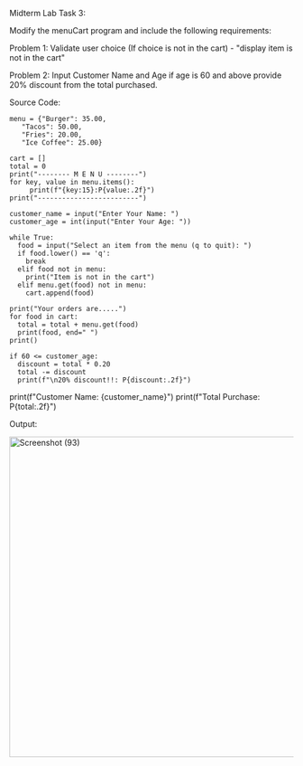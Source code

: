 Midterm Lab Task 3:

Modify the menuCart program and include the following requirements:

Problem 1: Validate user choice (If choice is not in the cart) - "display item is not in the cart"

Problem 2: Input Customer Name and Age if age is 60 and above provide 20% discount from the total purchased.

Source Code:

    menu = {"Burger": 35.00,
       "Tacos": 50.00,
       "Fries": 20.00,
       "Ice Coffee": 25.00}
       
    cart = []
    total = 0
    print("-------- M E N U --------")
    for key, value in menu.items():
         print(f"{key:15}:P{value:.2f}")
    print("-------------------------")
    
    customer_name = input("Enter Your Name: ")
    customer_age = int(input("Enter Your Age: "))
    
    while True:
      food = input("Select an item from the menu (q to quit): ")
      if food.lower() == 'q':
        break
      elif food not in menu:
        print("Item is not in the cart")
      elif menu.get(food) not in menu:
        cart.append(food)
       
    print("Your orders are.....")
    for food in cart:
      total = total + menu.get(food)
      print(food, end=" ")
    print()
    
    if 60 <= customer_age:
      discount = total * 0.20
      total -= discount
      print(f"\n20% discount!!: P{discount:.2f}")
   
   print(f"Customer Name: {customer_name}")
   print(f"Total Purchase: P{total:.2f}")

Output:

<img width="589" height="567" alt="Screenshot (93)" src="https://github.com/user-attachments/assets/6a6e30bb-a07a-4f9f-9ee3-6af65b12328b" />
